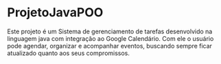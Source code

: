 # ProjetoJavaPOO
Este projeto é um Sistema de gerenciamento de tarefas desenvolvido na linguagem java com integração ao Google Calendário. Com ele o usuário pode agendar, organizar e acompanhar eventos, buscando sempre ficar atualizado quanto aos seus compromissos.
